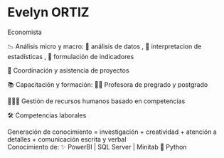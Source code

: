 # Evelyn ORTIZ


Economista 


📉  Análisis micro y macro: 
    🧾 análisis de datos , 
    📝 interpretacion de estadísticas , 
    📍 formulación de indicadores

📏 Coordinación y asistencia de proyectos

📚  Capacitación y formación: 👩‍🏫 
    Profesora de pregrado y postgrado

🧑‍🤝‍🧑 Gestión de recursos humanos basado en competencias


🛠️ Competencias laborales 
   
   Generación de conocimiento = investigación + creatividad + atención a detalles + comunicación escrita y verbal  
   Conocimiento de:  ✨ PowerBI   |  SQL Server  |   Minitab      🐍 Python  


